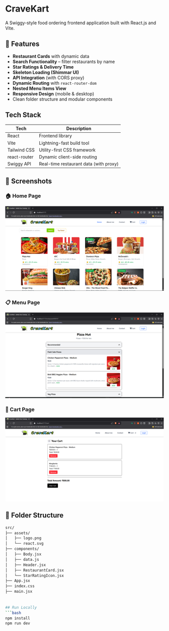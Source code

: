 # CraveKart

A Swiggy-style food ordering frontend application built with React.js and Vite.

## 🚀 Features

-  **Restaurant Cards** with dynamic data
-  **Search Functionality** – filter restaurants by name
-  **Star Ratings & Delivery Time**
-  **Skeleton Loading (Shimmar UI)**
-  **API Integration** (with CORS proxy)
-  **Dynamic Routing** with `react-router-dom`
-  **Nested Menu Items View**
-  **Responsive Design** (mobile & desktop)
-  Clean folder structure and modular components

##  Tech Stack

| Tech          | Description                             |
|---------------|-----------------------------------------|
| React         | Frontend library                        |
| Vite          | Lightning-fast build tool               |
| Tailwind CSS  | Utility-first CSS framework             |
| react-router  | Dynamic client-side routing             |
| Swiggy API    | Real-time restaurant data (with proxy)  |

## 📸 Screenshots

### 🏠 Home Page
![Home Page](./screenshots/home.png)

### 📋 Menu Page
![Menu Page](./screenshots/menu.png)

### 🛒 Cart Page
![Cart Page](./screenshots/cart.png)


## 📂 Folder Structure
```bash
src/
├── assets/
│   ├── logo.png
│   └── react.svg
├── components/
│   ├── Body.jsx
│   ├── data.js
│   ├── Header.jsx
│   ├── RestaurantCard.jsx
│   └── StarRatingIcon.jsx
├── App.jsx
├── index.css
├── main.jsx


## Run Locally
```bash
npm install
npm run dev
